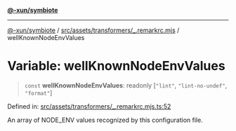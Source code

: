 [**@-xun/symbiote**](../../../../../README.md)

***

[@-xun/symbiote](../../../../../README.md) / [src/assets/transformers/\_.remarkrc.mjs](../README.md) / wellKnownNodeEnvValues

# Variable: wellKnownNodeEnvValues

> `const` **wellKnownNodeEnvValues**: readonly \[`"lint"`, `"lint-no-undef"`, `"format"`\]

Defined in: [src/assets/transformers/\_.remarkrc.mjs.ts:52](https://github.com/Xunnamius/symbiote/blob/908c431db89704ad2ba40df41a9bf223c568ccfa/src/assets/transformers/_.remarkrc.mjs.ts#L52)

An array of NODE_ENV values recognized by this configuration file.
